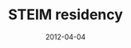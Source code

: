 ---
layout: post
title: "STEIM residency"
description: developing ciat-lombarde augmented sax
location: STEIM, Amsterdamn
date: 2012-04-04
categories: project
link: http://steim.org/projectblog/2012/05/17/sam-andreae-instrument-lab/
img: /electrosax.jpg
---